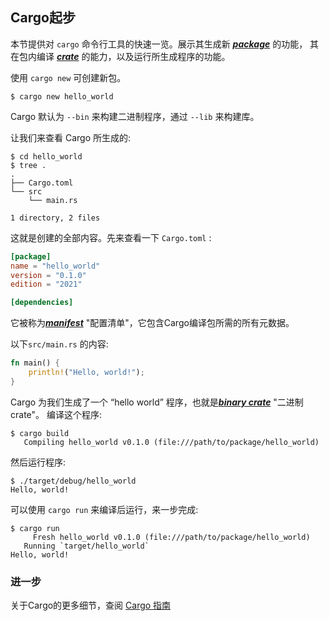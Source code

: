 ## Cargo起步

本节提供对 `cargo` 命令行工具的快速一览。展示其生成新 [***package***][def-package] 的功能，
其在包内编译 [***crate***][def-crate] 的能力，以及运行所生成程序的功能。

使用 `cargo new` 可创建新包。

```console
$ cargo new hello_world
```

Cargo 默认为 `--bin` 来构建二进制程序，通过 `--lib` 来构建库。

让我们来查看 Cargo 所生成的:

```console
$ cd hello_world
$ tree .
.
├── Cargo.toml
└── src
    └── main.rs

1 directory, 2 files
```

这就是创建的全部内容。先来查看一下 `Cargo.toml` :

```toml
[package]
name = "hello_world"
version = "0.1.0"
edition = "2021"

[dependencies]
```

它被称为[***manifest***][def-manifest] "配置清单"，它包含Cargo编译包所需的所有元数据。

以下`src/main.rs` 的内容:

```rust
fn main() {
    println!("Hello, world!");
}
```

Cargo 为我们生成了一个 “hello world” 程序，也就是[***binary crate***][def-crate] "二进制crate"。
编译这个程序:

```console
$ cargo build
   Compiling hello_world v0.1.0 (file:///path/to/package/hello_world)
```

然后运行程序:

```console
$ ./target/debug/hello_world
Hello, world!
```

可以使用 `cargo run` 来编译后运行，来一步完成:

```console
$ cargo run
     Fresh hello_world v0.1.0 (file:///path/to/package/hello_world)
   Running `target/hello_world`
Hello, world!
```

### 进一步

关于Cargo的更多细节，查阅 [Cargo 指南](../guide/index.md)

[def-crate]:     ../appendix/glossary.md#crate     '"crate" (glossary entry)'
[def-manifest]:  ../appendix/glossary.md#manifest  '"manifest" (glossary entry)'
[def-package]:   ../appendix/glossary.md#package   '"package" (glossary entry)'
